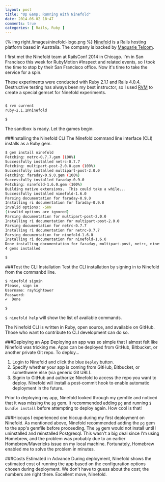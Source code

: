 ```yaml
---
layout: post
title: "Up &amp; Running With Ninefold"
date: 2014-06-02 18:47
comments: true
categories: [ Rails, Ruby ]
---
```

{% img right /images/ninefold-logo.png %}
[Ninefold](https://ninefold.com/) is a Rails hosting platform based in Australia. The company is backed by [Maquarie Telcom](http://www.macquarietelecom.com/).

I first met the Ninefold team at RailsConf 2014 in Chicago. I'm in San Francisco this week for RubyMotion #Inspect and related events, so I took the time to stop by their San Francisco office. Now it's time to take the service for a spin.
<!--more-->
These experiments were conducted with Ruby 2.1.1 and Rails 4.0.4. Destructive testing has always been my best instructor, so I used [RVM](/blog/2013/05/16/upgrading-ruby-with-rvm/) to create a special gemset for Ninefold experiments.

```bash

$ rvm current
ruby-2.1.1@ninefold

$ 

```

The sandbox is ready. Let the games begin.

###Installing the Ninefold CLI
The Ninefold command line interface (CLI) installs as a Ruby gem.

```bash
$ gem install ninefold
Fetching: netrc-0.7.7.gem (100%)
Successfully installed netrc-0.7.7
Fetching: multipart-post-2.0.0.gem (100%)
Successfully installed multipart-post-2.0.0
Fetching: faraday-0.9.0.gem (100%)
Successfully installed faraday-0.9.0
Fetching: ninefold-1.6.0.gem (100%)
Building native extensions.  This could take a while...
Successfully installed ninefold-1.6.0
Parsing documentation for faraday-0.9.0
Installing ri documentation for faraday-0.9.0
invalid options: -SHN
(invalid options are ignored)
Parsing documentation for multipart-post-2.0.0
Installing ri documentation for multipart-post-2.0.0
Parsing documentation for netrc-0.7.7
Installing ri documentation for netrc-0.7.7
Parsing documentation for ninefold-1.6.0
Installing ri documentation for ninefold-1.6.0
Done installing documentation for faraday, multipart-post, netrc, ninefold after 1 seconds
4 gems installed

$ 

```

###Test the CLI Installation
Test the CLI installation by signing in to Ninefold from the commanbd line.

```bash
$ ninefold signin
Please, sign in
Username: rayhightower
Password:
✔︎  Done

$
```
`$ ninefold help` will show the list of available commands.

The Ninefold CLI is written in Ruby, open source, and available on GitHub. Those who want to contribute to CLI development can do so.

###Deploying an App
Deploying an app was so simple that I almost felt like Ninefold was tricking me. Apps can be deployed from GitHub, Bitbucket, or another private Git repo. To deploy...

1. Login to Ninefold and click the blue `Deploy` button.
1. Specify whether your app is coming from GitHub, Bitbucket, or
somethwere else (via generic Git URL).
1. Signin to GitHub and authorize Ninefold to access the repo you want to deploy. Ninefold will install a post-commit hook to enable automatic deployment in the future.

Prior to deploying my app, Ninefold looked through my gemfile and noticed that it was missing the `pg` gem. It recommended adding `pg` and running `$ bundle install` before attempting to deploy again. How cool is that! 

###Hiccups
I experienced one hiccup during my first deployment on Ninefold. As mentioned above, Ninefold recommended adding the `pg` gem to the app's gemfile before proceeding. The `pg` gem would not install until I uninstalled and reinstalled Postgresql. This wasn't a big deal since I'm using Homebrew, and the problem was probably due to an earlier Homebrew/Mavericks issue on my local machine. Fortunately, Homebrew enabled me to solve the problem in minutes.

###Costs Estimated in Advance
During deployment, Ninefold shows the estimated cost of running the app based on the configuration options chosen during deployment. We don't have to guess about the cost; the numbers are right there. Excellent move, Ninefold.



